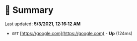 # 📖 Summary
Last updated: **5/3/2021, 12:16:12 AM**

- `GET` [https://google.com](https://google.com) - **Up** (124ms)
